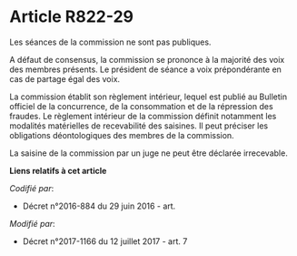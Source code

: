 # Article R822-29

Les séances de la commission ne sont pas publiques.

A défaut de consensus, la commission se prononce à la majorité des voix des membres présents. Le président de séance a voix
prépondérante en cas de partage égal des voix.

La commission établit son règlement intérieur, lequel est publié au Bulletin officiel de la concurrence, de la consommation
et de la répression des fraudes. Le règlement intérieur de la commission définit notamment les modalités matérielles de
recevabilité des saisines. Il peut préciser les obligations déontologiques des membres de la commission.

La saisine de la commission par un juge ne peut être déclarée irrecevable.

**Liens relatifs à cet article**

_Codifié par_:

  - Décret n°2016-884 du 29 juin 2016 - art.

_Modifié par_:

  - Décret n°2017-1166 du 12 juillet 2017 - art. 7
